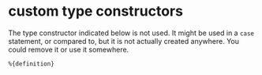 # custom type constructors

[comment]: # (This error is raised when a type constructor is unused)
[comment]: # (requires 1 param:)
[comment]: # (- definition: code extract with unused value)

The type constructor indicated below is not used.
It might be used in a `case` statement, or compared to, but it is not actually created anywhere. 
You could remove it or use it somewhere.

```
%{definition}
```

